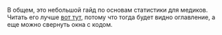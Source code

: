 В общем, это небольшой гайд по основам статистики для медиков. <br>
Читать его лучше [вот тут](http://nbviewer.jupyter.org/github/Intein/statistics/blob/master/Статистика_про_статистику.ipynb), потому что тогда будет видно оглавление, а еще можно свернуть окна с кодом. 
